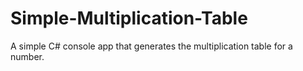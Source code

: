 # Simple-Multiplication-Table
A simple C# console app that generates the multiplication table for a number.
